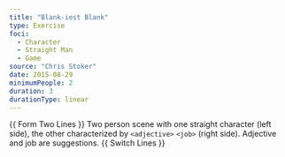 ```yaml
---
title: "Blank-iest Blank"
type: Exercise
foci:
  - Character
  - Straight Man
  - Game
source: "Chris Stoker"
date: 2015-08-29
minimumPeople: 2
duration: 3
durationType: linear
---
```

{{ Form Two Lines }}
Two person scene with one straight character (left side), the other characterized by `<adjective>` `<job>` (right side).
Adjective and job are suggestions.
{{ Switch Lines }}
